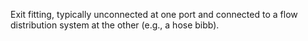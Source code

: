 Exit fitting, typically unconnected at one port and connected to a flow distribution system at the other (e.g., a hose bibb).